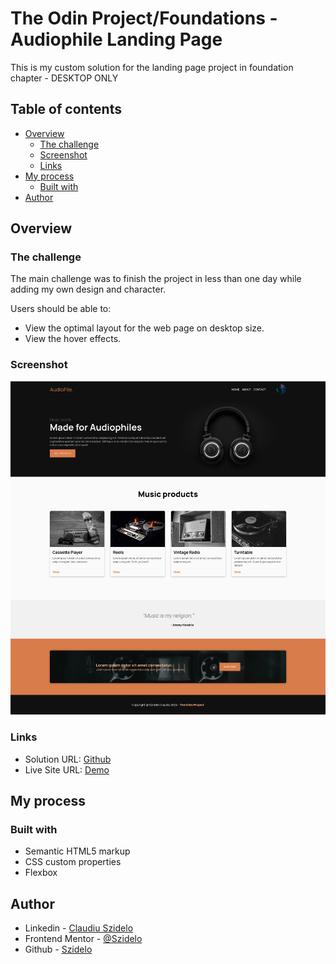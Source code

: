 # The Odin Project/Foundations - Audiophile Landing Page

This is my custom solution for the landing page project in foundation chapter - DESKTOP ONLY

## Table of contents

-   [Overview](#overview)
    -   [The challenge](#the-challenge)
    -   [Screenshot](#screenshot)
    -   [Links](#links)
-   [My process](#my-process)
    -   [Built with](#built-with)
-   [Author](#author)

## Overview

### The challenge

The main challenge was to finish the project in less than one day while adding my own design and character.

Users should be able to:

-   View the optimal layout for the web page on desktop size.
-   View the hover effects.

### Screenshot

![Screenshot](./design/screenshot.png)

### Links

-   Solution URL: [Github](https://github.com/Szidelo/odin-landing-page)
-   Live Site URL: [Demo](https://szidelo.github.io/odin-landing-page/)

## My process

### Built with

-   Semantic HTML5 markup
-   CSS custom properties
-   Flexbox

## Author

-   Linkedin - [Claudiu Szidelo](https://www.linkedin.com/in/claudiu-szidelo-671b1324a/)
-   Frontend Mentor - [@Szidelo](https://www.frontendmentor.io/profile/Szidelo)
-   Github - [Szidelo](https://github.com/Szidelo)